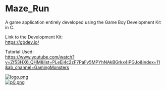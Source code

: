 # Maze_Run

A game application entirely developed using the Game Boy Development Kit in C.<br />

Link to the Development Kit:<br />
https://gbdev.io/<br />

Tutorial Used:<br />
https://www.youtube.com/watch?v=Zf53HX6_QHM&list=PLeEj4c2zF7PaFv5MPYhNAkBGrkx4iPGJo&index=11&ab_channel=GamingMonsters<br />



[![logo.png](https://i.postimg.cc/L5bB73vr/logo.png)](https://postimg.cc/gL3ZLRCD)<br />
[![p0.png](https://i.postimg.cc/DZm67zmV/p0.png)](https://postimg.cc/KkSBNxnQ)<br />
